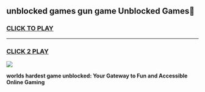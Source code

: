 
## unblocked games gun game Unblocked Games👋
<h3>
<a href="https://premium.freeplayer.one?title=unblocked_games_gun_game&ref=16F">CLICK TO PLAY</a></h3>
<hr>

<h3>
<a href="https://premium.freeplayer.one?title=unblocked_games_gun_game&ref=16F">CLICK 2 PLAY</a>
  
</h3>

<a href="https://premium.freeplayer.one?title=unblocked_games_gun_game&ref=16F/"><img src="https://clearcache.store/games.png"></a>


**worlds hardest game unblocked: Your Gateway to Fun and Accessible Online Gaming**
